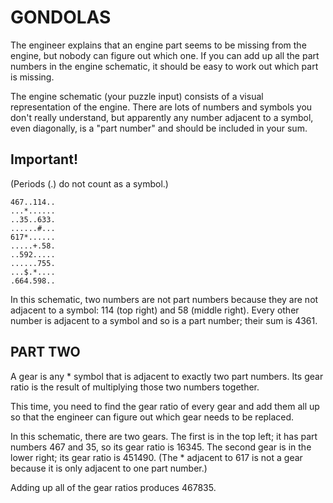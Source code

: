 # GONDOLAS

The engineer explains that an engine part seems to be missing from the engine, but nobody can figure out which one.
If you can add up all the part numbers in the engine schematic, it should be easy to work out which part is missing.

The engine schematic (your puzzle input) consists of a visual representation of the engine.
There are lots of numbers and symbols you don't really understand, but apparently any number adjacent to a symbol,
even diagonally, is a "part number" and should be included in your sum.

## Important!

(Periods (.) do not count as a symbol.)

```
467..114..
...*......
..35..633.
......#...
617*......
.....+.58.
..592.....
......755.
...$.*....
.664.598..
```

In this schematic, two numbers are not part numbers because 
they are not adjacent to a symbol: 114 (top right) and 58 (middle right).
Every other number is adjacent to a symbol and so is a part number; their sum is 4361.

## PART TWO

A gear is any * symbol that is adjacent to exactly two part numbers.
Its gear ratio is the result of multiplying those two numbers together.

This time, you need to find the gear ratio of every gear and add them all up so 
that the engineer can figure out which gear needs to be replaced.

In this schematic, there are two gears.
The first is in the top left; it has part numbers 467 and 35, so its gear ratio is 16345.
The second gear is in the lower right; its gear ratio is 451490.
(The * adjacent to 617 is not a gear because it is only adjacent to one part number.) 

Adding up all of the gear ratios produces 467835.


